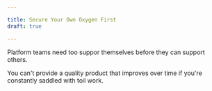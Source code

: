 ```yaml
---

title: Secure Your Own Oxygen First
draft: true

---
```


Platform teams need too suppor themselves before they can support others.

You can't provide a quality product that improves over time if you're constantly saddled with toil work.
<!--stackedit_data:
eyJoaXN0b3J5IjpbLTEwNDI0NzYwNTZdfQ==
-->